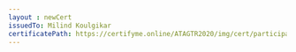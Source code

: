 ```yaml
--- 
layout : newCert 
issuedTo: Milind Koulgikar 
certificatePath: https://certifyme.online/ATAGTR2020/img/cert/participant/MilindKoulgikar_8de6d.png
--- 
```

